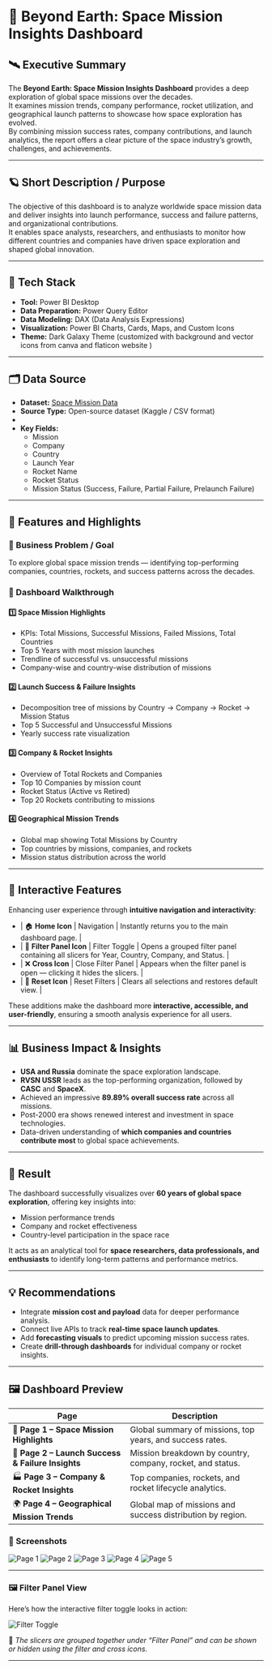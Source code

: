 # 🚀 Beyond Earth: Space Mission Insights Dashboard  


## 🛰️ Executive Summary  
The **Beyond Earth: Space Mission Insights Dashboard** provides a deep exploration of global space missions over the decades.  
It examines mission trends, company performance, rocket utilization, and geographical launch patterns to showcase how space exploration has evolved.  
By combining mission success rates, company contributions, and launch analytics, the report offers a clear picture of the space industry’s growth, challenges, and achievements.

---

## 🪐 Short Description / Purpose  
The objective of this dashboard is to analyze worldwide space mission data and deliver insights into launch performance, success and failure patterns, and organizational contributions.  
It enables space analysts, researchers, and enthusiasts to monitor how different countries and companies have driven space exploration and shaped global innovation.

---

## 🧰 Tech Stack  
- **Tool:** Power BI Desktop  
- **Data Preparation:** Power Query Editor  
- **Data Modeling:** DAX (Data Analysis Expressions)  
- **Visualization:** Power BI Charts, Cards, Maps, and Custom Icons  
- **Theme:** Dark Galaxy Theme (customized with background and vector icons from canva and flaticon website )

---

## 🗂️ Data Source  
- **Dataset:** [Space Mission Data](https://www.kaggle.com/datasets/montiprem/space-mission-dataset?resource=download)  
- **Source Type:** Open-source dataset (Kaggle / CSV format)
- 
- **Key Fields:**  
  - Mission 
  - Company  
  - Country  
  - Launch Year  
  - Rocket Name
  - Rocket Status
  - Mission Status (Success, Failure, Partial Failure, Prelaunch Failure)

---


## 🌠 Features and Highlights  

### 🎯 Business Problem / Goal  
To explore global space mission trends — identifying top-performing companies, countries, rockets, and success patterns across the decades.

### 🧭 Dashboard Walkthrough  

#### 1️⃣ **Space Mission Highlights**
- KPIs: Total Missions, Successful Missions, Failed Missions, Total Countries  
- Top 5 Years with most mission launches  
- Trendline of successful vs. unsuccessful missions  
- Company-wise and country-wise distribution of missions  

#### 2️⃣ **Launch Success & Failure Insights**
- Decomposition tree of missions by Country → Company → Rocket → Mission Status  
- Top 5 Successful and Unsuccessful Missions  
- Yearly success rate visualization  

#### 3️⃣ **Company & Rocket Insights**
- Overview of Total Rockets and Companies  
- Top 10 Companies by mission count  
- Rocket Status (Active vs Retired)  
- Top 20 Rockets contributing to missions  

#### 4️⃣ **Geographical Mission Trends**
- Global map showing Total Missions by Country  
- Top countries by missions, companies, and rockets  
- Mission status distribution across the world  

---

## 🧭 Interactive Features  
Enhancing user experience through **intuitive navigation and interactivity**:

- | 🏠 **Home Icon** | Navigation | Instantly returns you to the main dashboard page. |
- | 🧩 **Filter Panel Icon** | Filter Toggle | Opens a grouped filter panel containing all slicers for Year, Country, Company, and Status. |
- | ❌ **Cross Icon** | Close Filter Panel | Appears when the filter panel is open — clicking it hides the slicers. |
- | 🔁 **Reset Icon** | Reset Filters | Clears all selections and restores default view. |

These additions make the dashboard more **interactive, accessible, and user-friendly**, ensuring a smooth analysis experience for all users.

---

## 📊 Business Impact & Insights  
- **USA and Russia** dominate the space exploration landscape.  
- **RVSN USSR** leads as the top-performing organization, followed by **CASC** and **SpaceX**.  
- Achieved an impressive **89.89% overall success rate** across all missions.  
- Post-2000 era shows renewed interest and investment in space technologies.  
- Data-driven understanding of **which companies and countries contribute most** to global space achievements.

---

## 🧩 Result  
The dashboard successfully visualizes over **60 years of global space exploration**, offering key insights into:  
- Mission performance trends  
- Company and rocket effectiveness  
- Country-level participation in the space race  

It acts as an analytical tool for **space researchers, data professionals, and enthusiasts** to identify long-term patterns and performance metrics.

---

## 💡 Recommendations  
- Integrate **mission cost and payload** data for deeper performance analysis.  
- Connect live APIs to track **real-time space launch updates**.  
- Add **forecasting visuals** to predict upcoming mission success rates.  
- Create **drill-through dashboards** for individual company or rocket insights.

---

## 🖼️ Dashboard Preview  

| Page | Description |
|------|--------------|
| 🧭 **Page 1 – Space Mission Highlights** | Global summary of missions, top years, and success rates. |
| 🚀 **Page 2 – Launch Success & Failure Insights** | Mission breakdown by country, company, rocket, and status. |
| 🏭 **Page 3 – Company & Rocket Insights** | Top companies, rockets, and rocket lifecycle analytics. |
| 🌍 **Page 4 – Geographical Mission Trends** | Global map of missions and success distribution by region. |

### 📸 Screenshots
![Page 1](spacemission%20pg1.png)
![Page 2](spacemission%20pg2.png)
![Page 3](spacemission%20pg3.png)
![Page 4](spacemission%20pg4.png)
![Page 5](spacemission%20pg5.png)

---

### 🖼️ Filter Panel View  
Here’s how the interactive filter toggle looks in action:

![Filter Toggle](spacemission%20pg1%20filtertoggle.png)

🧩 *The slicers are grouped together under “Filter Panel” and can be shown or hidden using the filter and cross icons.*


---
